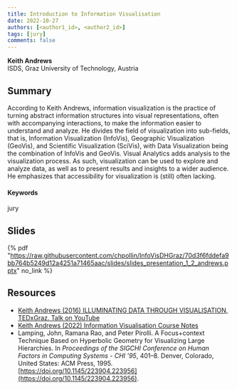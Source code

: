 ```yaml
---
title: Introduction to Information Visualisation
date: 2022-10-27
authors: [<author1_id>, <author2_id>]
tags: [jury]
comments: false
---
```


**Keith Andrews**\
ISDS, Graz University of Technology, Austria

## Summary 

According to Keith Andrews, information visualization is the practice of turning abstract information structures into visual representations, often with accompanying interactions, to make the information easier to understand and analyze. He divides the field of visualization into sub-fields, that is, Information Visualization (InfoVis), Geographic Visualization (GeoVis), and Scientific Visualization (SciVis), with Data Visualization being the combination of InfoVis and GeoVis. Visual Analytics adds analysis to the visualization process. As such, visualization can be used to explore and analyze data, as well as to present results and insights to a wider audience. He emphasizes that accessibility for visualization is (still) often lacking.

#### Keywords

jury

## Slides

{% pdf "https://raw.githubusercontent.com/chpollin/InfoVisDHGraz/70d3f6fddefa9bb764b5249d12a4251a71465aac/slides/slides_presentation_1_2_andrews.pptx" no_link %}

## Resources

* [Keith Andrews (2016) ILLUMINATING DATA THROUGH VISUALISATION, TEDxGraz. Talk on YouTube](https://www.youtube.com/watch?v=fnyKj8r0CN4)
* [Keith Andrews (2022) Information Visualisation Course Notes](https://courses.isds.tugraz.at/ivis/ivis.pdf)
* Lamping, John, Ramana Rao, and Peter Pirolli. A Focus+context Technique Based on Hyperbolic Geometry for Visualizing Large Hierarchies. In _Proceedings of the SIGCHI Conference on Human Factors in Computing Systems - CHI ’95_, 401–8. Denver, Colorado, United States: ACM Press, 1995. [https://doi.org/10.1145/223904.223956](https://doi.org/10.1145/223904.223956).



